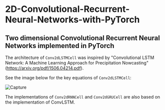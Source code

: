 # 2D-Convolutional-Recurrent-Neural-Networks-with-PyTorch
## Two dimensional Convolutional Recurrent Neural Networks implemented in PyTorch

The architecture of ```Conv2dLSTMCell``` was inspired by "Convolutional LSTM Network: A Machine Learning Approach for Precipitation Nowcasting" 
(https://arxiv.org/pdf/1506.04214.pdf).

See the image below for the key equations of ```Conv2dLSTMCell```:

![Capture](https://user-images.githubusercontent.com/71031687/112730543-73de0900-8f32-11eb-8396-a79091979335.JPG)


The implementations of ```Conv2dRNNCell``` and ```Conv2dGRUCell``` are also based on the implementation of ConvLSTM.
